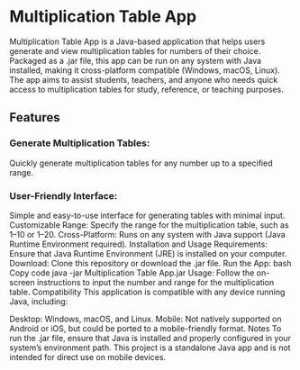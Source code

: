 # Multiplication Table App

Multiplication Table App is a Java-based application that helps users generate and view multiplication tables for numbers of their choice. Packaged as a .jar file, this app can be run on any system with Java installed, making it cross-platform compatible (Windows, macOS, Linux). The app aims to assist students, teachers, and anyone who needs quick access to multiplication tables for study, reference, or teaching purposes.

## Features
### Generate Multiplication Tables: 
Quickly generate multiplication tables for any number up to a specified range.
### User-Friendly Interface: 
Simple and easy-to-use interface for generating tables with minimal input.
Customizable Range: Specify the range for the multiplication table, such as 1–10 or 1–20.
Cross-Platform: Runs on any system with Java support (Java Runtime Environment required).
Installation and Usage
Requirements: Ensure that Java Runtime Environment (JRE) is installed on your computer.
Download: Clone this repository or download the .jar file.
Run the App:
bash
Copy code
java -jar Multiplication Table App.jar
Usage: Follow the on-screen instructions to input the number and range for the multiplication table.
Compatibility
This application is compatible with any device running Java, including:

Desktop: Windows, macOS, and Linux.
Mobile: Not natively supported on Android or iOS, but could be ported to a mobile-friendly format.
Notes
To run the .jar file, ensure that Java is installed and properly configured in your system’s environment path.
This project is a standalone Java app and is not intended for direct use on mobile devices.
